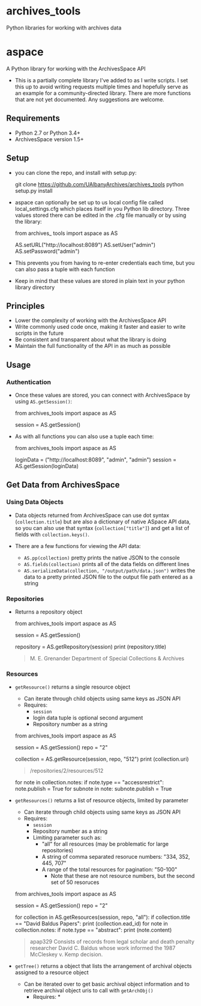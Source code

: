 # archives_tools
Python libraries for working with archives data

# aspace
A Python library for working with the ArchivesSpace API

* This is a partially complete library I've added to as I write scripts. I set this up to avoid writing requests multiple times and hopefully serve as an example for a community-directed library. There are more functions that are not yet documented. Any suggestions are welcome.

## Requirements

* Python 2.7 or Python 3.4+
* ArchivesSpace version 1.5+

## Setup

* you can clone the repo, and install with setup.py:


	git clone https://github.com/UAlbanyArchives/archives_tools
	python setup.py install


* aspace can optionally be set up to us local config file called local_settings.cfg which places itself in you Python lib directory. Three values stored there can be edited in the .cfg file manually or by using the library:


	from archives_ tools import aspace as AS
		
	AS.setURL("http://localhost:8089")
	AS.setUser("admin")
	AS.setPassword("admin")


* This prevents you from having to re-enter credentials each time, but you can also pass a tuple with each function

* Keep in mind that these values are stored in plain text in your python library directory

## Principles

* Lower the complexity of working with the ArchivesSpace API
* Write commonly used code once, making it faster and easier to write scripts in the future
* Be consistent and transparent about what the library is doing
* Maintain the full functionality of the API in as much as possible

## Usage

### Authentication

* Once these values are stored, you can connect with ArchivesSpace by using `AS.getSession()`:


	from archives_tools import aspace as AS

	session = AS.getSession()

* As with all functions you can also use a tuple each time:


	from archives_tools import aspace as AS

	loginData = ("http://localhost:8089", "admin", "admin")	
	session = AS.getSession(loginData)


## Get Data from ArchivesSpace

### Using Data Objects

* Data objects returned from ArchivesSpace can use dot syntax (`collection.title`) but are also a dictionary of native ASpace API data, so you can also use that syntax (`collection["title"]`) and get a list of fields with `collection.keys()`.

* There are a few functions for viewing the API data:
	* `AS.pp(collection)` pretty prints the native JSON to the console
	* `AS.fields(collection)` prints all of the data fields on different lines
	* `AS.serializeData(collection, "/output/path/data.json")` writes the data to a pretty printed JSON file to the output file path entered as a string

### Repositories

* Returns a repository object


	from archives_tools import aspace as AS

	session = AS.getSession()

	repository = AS.getRepository(session)
	print (repository.title)

	> M. E. Grenander Department of Special Collections & Archives

### Resources

* `getResource()` returns a single resource object
	* Can iterate through child objects using same keys as JSON API
	* Requires:
		* `session`
		* login data tuple is optional second argument
		* Repository number as a string


	from archives_tools import aspace as AS

	session = AS.getSession()
	repo = "2"

	collection = AS.getResource(session, repo, "512")
	print (collection.uri)

	> /repositories/2/resources/512

	for note in collection.notes:
		if note.type == "accessrestrict":
			note.publish = True
			for subnote in note:
				subnote.publish = True


* `getResources()` returns a list of resource objects, limited by parameter
	* Can iterate through child objects using same keys as JSON API
	* Requires:
		* `session`
		* Repository number as a string
		* Limiting parameter such as:
			* "all" for all resources (may be problematic for large repositories)
			* A string of comma separated resoruce numbers: "334, 352, 445, 707" 
			* A range of the total resources for pagination: "50-100"
				* Note that these are not resource numbers, but the second set of 50 resoruces


	from archives_tools import aspace as AS

	session = AS.getSession()
	repo = "2"

	for collection in AS.getResources(session, repo, "all"):
		if collection.title == "David Baldus Papers":
			print (collection.ead_id)
			for note in collection.notes:
				if note.type == "abstract":
					print (note.content)

	>apap329
	>Consists of records from legal scholar and death penalty researcher David C. Baldus whose work informed the 1987 McCleskey v. Kemp decision.


* `getTree()` returns a object that lists the arrangement of archival objects assigned to a resource object
	* Can be iterated over to get basic archival object information and to retrieve archival object uris to call with `getArchObj()`
		* Requires:
			* 

